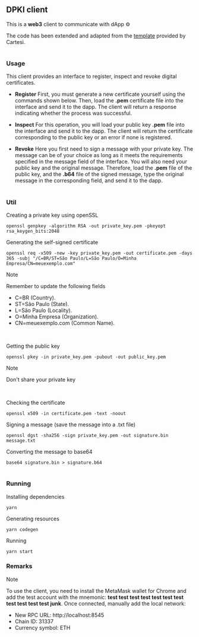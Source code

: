 ## DPKI client

This is a **web3** client to communicate with dApp :gear:

The code has been extended and adapted from the [template](https://github.com/prototyp3-dev/frontend-web-cartesi?_gl=1*1o93xk9*_ga*MTUwNjA4MjQ1OC4xNzE3MDE1MjIz*_ga_HM92STPNFJ*MTcyMzE0MzAwOC4xNi4xLjE3MjMxNDMwMjAuNDguMC4w*_gcl_au*MjEzNTg1Mjg4NC4xNzE3MDE1MjIz) provided by Cartesi.

#

### Usage
This client provides an interface to register, inspect and revoke digital certificates. 

 - **Register**
First, you must generate a new certificate yourself using the commands shown below. Then, load the **.pem** certificate file into the interface and send it to the dapp. The client will return a response indicating whether the process was successful.

 - **Inspect**
For this operation, you will load your public key **.pem** file into the interface and send it to the dapp. The client will return the certificate corresponding to the public key or an error if none is registered.

 - **Revoke**
Here you first need to sign a message with your private key. The message can be of your choice as long as it meets the requirements specified in the message field of the interface. You will also need your public key and the original message. Therefore, load the **.pem** file of the public key, and the **.b64** file of the signed message, type the original message in the corresponding field, and send it to the dapp.

#

### Util

Creating a private key using openSSL
```shell
openssl genpkey -algorithm RSA -out private_key.pem -pkeyopt rsa_keygen_bits:2048
```

Generating the self-signed certificate
```shell
openssl req -x509 -new -key private_key.pem -out certificate.pem -days 365 -subj "/C=BR/ST=São Paulo/L=São Paulo/O=Minha Empresa/CN=meuexemplo.com"
```

> [!NOTE] 
> Remember to update the following fields
> - C=BR (Country).
> - ST=São Paulo (State).
> - L=São Paulo (Locality).
> - O=Minha Empresa (Organization).
> - CN=meuexemplo.com (Common Name).

<br>

Getting the public key
```shell
openssl pkey -in private_key.pem -pubout -out public_key.pem
```

> [!NOTE]  
> Don't share your private key

<br>

Checking the certificate
```shell
openssl x509 -in certificate.pem -text -noout
```

Signing a message (save the message into a .txt file)
```shell
openssl dgst -sha256 -sign private_key.pem -out signature.bin message.txt
```

Converting the message to base64
```shell
base64 signature.bin > signature.b64
```

#

### Running
Installing dependencies
```shell
yarn
```

Generating resources
```shell
yarn codegen
```

Running
```shell
yarn start
```

### Remarks
> [!NOTE]
> To use the client, you need to install the MetaMask wallet for Chrome and add the test account with the mnemonic: **test test test test test test test test test test test junk**.
> Once connected, manually add the local network:
>  - New RPC URL: http://localhost:8545
>  - Chain ID: 31337
>  - Currency symbol: ETH
